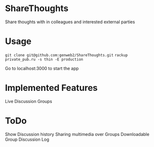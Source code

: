 ShareThoughts
=============

Share thoughts with in colleagues and interested external parties


Usage
=============

`git clone git@github.com:genweb2/ShareThoughts.git`
`rackup private_pub.ru -s thin -E production`

Go to localhost:3000 to start the app

Implemented Features
=============

Live Discussion Groups

ToDo
=============


Show Discussion history
Sharing multimedia over Groups
Downloadable Group Discussion Log
